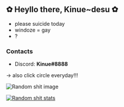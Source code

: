 ## ✿ Heyllo there, Kinue~desu ✿
- please suicide today
- windoze = gay
- ?

### Contacts
- Discord: **Kinue#8888**

-> also click circle everyday!!!

![Random shit image](https://omg.pls-dont-arrest.me/i/75s66dt1.png)

[![Random shit stats](https://github-readme-stats.vercel.app/api?username=kinue72&show_icons=true&theme=dracula)](https://github.com/anuraghazra/github-readme-stats)
